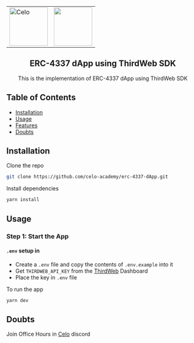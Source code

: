 <p align="center"> 
<table align="center">
  <tr>
    <td>
  <img width="100px" src="https://github.com/celo-org/celo-composer/blob/main/images/readme/celo_isotype.svg" align="center" alt="Celo" />
    </td>
    <td>
  <img src="https://github.com/thirdweb-dev/typescript-sdk/blob/main/logo.svg?raw=true" width="100" margin="20 20" alt=""/>    
    </td>
  </tr>
</table>
 <h2 align="center">ERC-4337 dApp using ThirdWeb SDK</h2>
 <p align="center">
This is the implementation of ERC-4337 dApp using ThirdWeb SDK
</p>
</p>

## Table of Contents

-   [Installation](#installation)
-   [Usage](#usage)
-   [Features](#features)
-   [Doubts](#doubts)

## Installation

Clone the repo

```bash
git clone https://github.com/celo-academy/erc-4337-dApp.git
```

Install dependencies

```bash
yarn install
```

## Usage

### Step 1: Start the App

#### `.env` setup in

-   Create a `.env` file and copy the contents of `.env.example` into it
-   Get `THIRDWEB_API_KEY` from the [ThirdWeb](https://thirdweb.com/settings) Dashboard
-   Place the key in `.env` file

To run the app

```bash
yarn dev
```

## Doubts

Join Office Hours in [Celo](https://discord.com/invite/celo) discord

